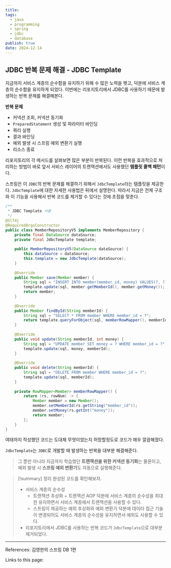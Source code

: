 ```yaml
---
title: 
tags:
  - java
  - programming
  - spring
  - jdbc
  - database
publish: true
date: 2024-12-14
---
```

## JDBC 반복 문제 해결 - JDBC Template
지금까지 서비스 계층의 순수함을 유지하기 위해 수 많은 노력을 햇고, 덕분에 서비스 계층의 순수함을 유지하게 되었다. 이번에는 리포지토리에서 JDBC를 사용하기 때문에 발생하는 반복 문제를 해결해본다.

**반복 문제**
- 커넥션 조회, 커넥션 동기화
- `PreparedStatement` 생성 및 파라미터 바인딩
- 쿼리 실행
- 결과 바인딩
- 예외 발생 시 스프링 예외 변환기 실행
- 리소스 종료

리포지토리의 각 메서드를 살펴보면 많은 부분이 반복된다. 이런 반복을 효과적으로 처리하는 방법이 바로 앞서 서비스 레이어의 트랜잭션에서도 사용했던 **템플릿 콜백 패턴**이다.

스프링은 이 `JDBC`의 반복 문제를 해결하기 위해서 `JdbcTemplate`라는 템플릿을 제공한다. `JdbcTemplate`에 대한 자세한 사용법은 뒤에서 설명한다. 따라서 지금은 전체 구조와 이 기능을 사용해서 반복 코드를 제거할 수 있다는 것에 초점을 맞춘다.

```java title="MemberRepositoryV5.java"
/**  
 * JDBC Template 사용  
 */  
@Slf4j  
@RequiredArgsConstructor  
public class MemberRepositoryV5 implements MemberRepository {  
    private final DataSource dataSource;  
    private final JdbcTemplate template;  
  
    public MemberRepositoryV5(DataSource dataSource) {  
        this.dataSource = dataSource;  
        this.template = new JdbcTemplate(dataSource);  
    }  
  
    @Override  
    public Member save(Member member) {  
        String sql = "INSERT INTO member(member_id, money) VALUES(?, ?)";  
        template.update(sql, member.getMemberId(), member.getMoney());  
        return member;  
    }  
  
    @Override  
    public Member findById(String memberId) {  
        String sql = "SELECT * FROM member WHERE member_id = ?";  
        return template.queryForObject(sql, memberRowMapper(), memberId);  
    }  
  
    @Override  
    public void update(String memberId, int money) {  
        String sql = "UPDATE member SET money = ? WHERE member_id = ?";  
        template.update(sql, money, memberId);  
    }  
  
    @Override  
    public void delete(String memberId) {  
        String sql = "DELETE FROM member WHERE member_id = ?";  
        template.update(sql, memberId);  
    }  
  
    private RowMapper<Member> memberRowMapper() {  
        return (rs, rowNum) -> {  
            Member member = new Member();  
            member.setMemberId(rs.getString("member_id"));  
            member.setMoney(rs.getInt("money"));  
            return member;  
        };  
    }  
}
```

여태까지 작성했던 코드는 도대체 무엇이었는지 허망할정도로 코드가 매우 깔끔해졌다.

`JdbcTemplate`는 `JDBC`로 개발할 때 발생하는 반복을 대부분 해결해준다. 



> 그 뿐만 아니라 지금까지 학습했던 **트랜잭션을 위한 커넥션 동기화**는 물론이고, 예외 발생 시 **스프링 예외 변환기**도 자동으로 실행해준다.

> [!summary] 정리
> 완성된 코드를 확인해보자.
> 
> - 서비스 계층의 순수성
> 	- 트랜잭션 추상화 + 트랜잭션 AOP 덕분에 서비스 계층의 순수성을 최대한 유지하면서 서비스 계층에서 트랜잭션을 사용할 수 있다.
> 	- 스프링이 제공하는 예외 추상화와 예외 변환기 덕분에 데이터 접근 기술이 변경되어도 서비스 계층의 순수성을 유지하면서 예외도 사용할 수 있다.
> - 리포지토리에서 JDBC를 사용하는 반복 코드가 `JdbcTemplate`으로 대부분 제거되었다.


---
References: 김영한의 스프링 DB 1편 

Links to this page: 